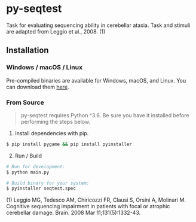 # py-seqtest

Task for evaluating sequencing ability in cerebellar ataxia. Task and stimuli are adapted from Leggio et al., 2008. (1)



## Installation

### Windows / macOS / Linux

Pre-compiled binaries are available for Windows, macOS, and Linux. You can download them [here](https://gitlab.com/ojjo/py-seqtest/tags/v0.1.0).

### From Source

> py-seqtest requires Python ^3.6. Be sure you have it installed before performing the steps below. 

1. Install dependencies with pip.

```bash
$ pip install pygame && pip install pyinstaller

```

2. Run / Build

```bash
# Run for development: 
$ python main.py 

# Build binary for your system: 
$ pyinstaller seqtest.spec 
```


(1) Leggio MG, Tedesco AM, Chiricozzi FR, Clausi S, Orsini A, Molinari M. Cognitive sequencing impairment in patients with focal or atrophic cerebellar damage. Brain. 2008 Mar 11;131(5):1332-43.

